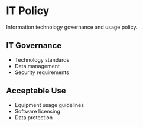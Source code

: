 # IT Policy

Information technology governance and usage policy.

## IT Governance
- Technology standards
- Data management
- Security requirements

## Acceptable Use
- Equipment usage guidelines
- Software licensing
- Data protection